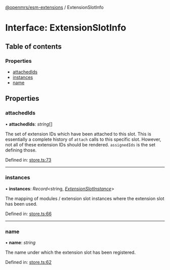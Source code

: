 [@openmrs/esm-extensions](../API.md) / ExtensionSlotInfo

# Interface: ExtensionSlotInfo

## Table of contents

### Properties

- [attachedIds](extensionslotinfo.md#attachedids)
- [instances](extensionslotinfo.md#instances)
- [name](extensionslotinfo.md#name)

## Properties

### attachedIds

• **attachedIds**: *string*[]

The set of extension IDs which have been attached to this slot.
This is essentially a complete history of `attach` calls to this specific slot.
However, not all of these extension IDs should be rendered.
`assignedIds` is the set defining those.

Defined in: [store.ts:73](https://github.com/openmrs/openmrs-esm-core/blob/master/packages/esm-extensions/src/store.ts#L73)

___

### instances

• **instances**: *Record*<string, [*ExtensionSlotInstance*](extensionslotinstance.md)\>

The mapping of modules / extension slot instances where the extension slot has been used.

Defined in: [store.ts:66](https://github.com/openmrs/openmrs-esm-core/blob/master/packages/esm-extensions/src/store.ts#L66)

___

### name

• **name**: *string*

The name under which the extension slot has been registered.

Defined in: [store.ts:62](https://github.com/openmrs/openmrs-esm-core/blob/master/packages/esm-extensions/src/store.ts#L62)

